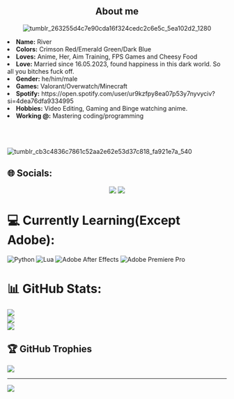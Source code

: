 <h2 align="center"> About me </h2>
  <div align="center">

![tumblr_263255d4c7e90cda16f324cedc2c6e5c_5ea102d2_1280](https://github.com/RRiiverr/RRiiverr/assets/80535996/fc33121f-e2ef-445d-8ba1-12bf7ef746c2)


  </div>
<li>
 <b>Name:</b> River </li>
<li>
<b>Colors:</b> Crimson Red/Emerald Green/Dark Blue
</li>
<li>
<b>Loves:</b> Anime, Her, Aim Training, FPS Games and Cheesy Food
</li>
<li>
<b>Love:</b> Married since 16.05.2023, found happiness in this dark world. So all you bitches fuck off.
</li>
<li>
<b>Gender:</b> he/him/male
</li>
<li>
<b>Games:</b> Valorant/Overwatch/Minecraft
</li>
<li>
<b>Spotify:</b> https://open.spotify.com/user/ur9kzfpy8ea07p53y7nyvyciv?si=4dea76dfa9334995
</li>
<li>
<b>Hobbies:</b> Video Editing, Gaming and Binge watching anime.
</li>
<li>
<b>Working @:</b> Mastering coding/programming
</li>
<br><br><br>
</div>
<div>

![tumblr_cb3c4836c7861c52aa2e62e53d37c818_fa921e7a_540](https://github.com/RRiiverr/RRiiverr/assets/80535996/b8ff894c-0225-4cfe-9b3a-8ee9683361a8)

## 🌐 Socials:
<p align="center"><a href="https://twitter.com/YourRiverrr" target="_blank"><img src="https://img.shields.io/badge/YourRiver%20-%231DA1F2.svg?&style=for-the-badge&logo=Twitter&logoColor=white"/></a> <a href="https://discord.me/riverless" target="_blank"><img src="https://img.shields.io/badge/riverless%20-%237289DA.svg?&style=for-the-badge&logo=discord&logoColor=white"/></a></p>
</div>

# 💻 Currently Learning(Except Adobe):
![Python](https://img.shields.io/badge/python-3670A0?style=plastic&logo=python&logoColor=ffdd54) ![Lua](https://img.shields.io/badge/lua-%232C2D72.svg?style=plastic&logo=lua&logoColor=white) ![Adobe After Effects](https://img.shields.io/badge/Adobe%20After%20Effects-9999FF.svg?style=plastic&logo=Adobe%20After%20Effects&logoColor=white) ![Adobe Premiere Pro](https://img.shields.io/badge/Adobe%20Premiere%20Pro-9999FF.svg?style=plastic&logo=Adobe%20Premiere%20Pro&logoColor=white)
# 📊 GitHub Stats:
![](https://github-readme-stats.vercel.app/api?username=RRiiverr&theme=tokyonight&hide_border=false&include_all_commits=true&count_private=true)<br/>
![](https://github-readme-streak-stats.herokuapp.com/?user=RRiiverr&theme=tokyonight&hide_border=false)<br/>
![](https://github-readme-stats.vercel.app/api/top-langs/?username=RRiiverr&theme=tokyonight&hide_border=false&include_all_commits=true&count_private=true&layout=compact)

## 🏆 GitHub Trophies
![](https://github-profile-trophy.vercel.app/?username=RRiiverr&theme=tokyonight&no-frame=false&no-bg=true&margin-w=4)

---
[![](https://visitcount.itsvg.in/api?id=RRiiverr&icon=0&color=6)](https://visitcount.itsvg.in)
